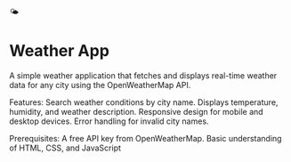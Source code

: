 🌤<h1> Weather App</h1>
A simple weather application that fetches and displays real-time weather data for any city using the OpenWeatherMap API.

Features:
Search weather conditions by city name.
Displays temperature, humidity, and weather description.
Responsive design for mobile and desktop devices.
Error handling for invalid city names.

Prerequisites:
A free API key from OpenWeatherMap.
Basic understanding of HTML, CSS, and JavaScript
